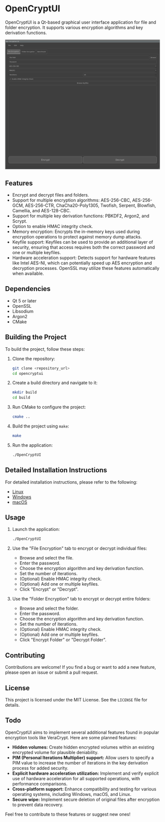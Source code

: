 # OpenCryptUI

OpenCryptUI is a Qt-based graphical user interface application for file and folder encryption. It supports various encryption algorithms and key derivation functions.

![Open Crypt UI](opencryptui.png)

## Features

- Encrypt and decrypt files and folders.
- Support for multiple encryption algorithms: AES-256-CBC, AES-256-GCM, AES-256-CTR, ChaCha20-Poly1305, Twofish, Serpent, Blowfish, Camellia, and AES-128-CBC.
- Support for multiple key derivation functions: PBKDF2, Argon2, and Scrypt.
- Option to enable HMAC integrity check.
- Memory encryption: Encrypts the in-memory keys used during encryption operations to protect against memory dump attacks.
- Keyfile support: Keyfiles can be used to provide an additional layer of security, ensuring that access requires both the correct password and one or multiple keyfiles.
- Hardware acceleration support: Detects support for hardware features like Intel AES-NI, which can potentially speed up AES encryption and decryption processes. OpenSSL may utilize these features automatically when available.

## Dependencies

- Qt 5 or later
- OpenSSL
- Libsodium
- Argon2
- CMake

## Building the Project

To build the project, follow these steps:

1. Clone the repository:
   ```bash
   git clone <repository_url>
   cd opencryptui
   ```

2. Create a build directory and navigate to it:
   ```bash
   mkdir build
   cd build
   ```

3. Run CMake to configure the project:
   ```bash
   cmake ..
   ```

4. Build the project using `make`:
   ```bash
   make
   ```

5. Run the application:
   ```bash
   ./OpenCryptUI
   ```

## Detailed Installation Instructions

For detailed installation instructions, please refer to the following:

- [Linux](installation/linux.md)
- [Windows](installation/windows.md)
- [macOS](installation/osx.md)

## Usage

1. Launch the application:
   ```bash
   ./OpenCryptUI
   ```

2. Use the "File Encryption" tab to encrypt or decrypt individual files:
   - Browse and select the file.
   - Enter the password.
   - Choose the encryption algorithm and key derivation function.
   - Set the number of iterations.
   - (Optional) Enable HMAC integrity check.
   - (Optional) Add one or multiple keyfiles.
   - Click "Encrypt" or "Decrypt".

3. Use the "Folder Encryption" tab to encrypt or decrypt entire folders:
   - Browse and select the folder.
   - Enter the password.
   - Choose the encryption algorithm and key derivation function.
   - Set the number of iterations.
   - (Optional) Enable HMAC integrity check.
   - (Optional) Add one or multiple keyfiles.
   - Click "Encrypt Folder" or "Decrypt Folder".

## Contributing

Contributions are welcome! If you find a bug or want to add a new feature, please open an issue or submit a pull request.

## License

This project is licensed under the MIT License. See the `LICENSE` file for details.

## Todo

OpenCryptUI aims to implement several additional features found in popular encryption tools like VeraCrypt. Here are some planned features:

- **Hidden volumes:** Create hidden encrypted volumes within an existing encrypted volume for plausible deniability.
- **PIM (Personal Iterations Multiplier) support:** Allow users to specify a PIM value to increase the number of iterations in the key derivation process for added security.
- **Explicit hardware acceleration utilization:** Implement and verify explicit use of hardware acceleration for all supported operations, with performance comparisons.
- **Cross-platform support:** Enhance compatibility and testing for various operating systems, including Windows, macOS, and Linux.
- **Secure wipe:** Implement secure deletion of original files after encryption to prevent data recovery.

Feel free to contribute to these features or suggest new ones!
